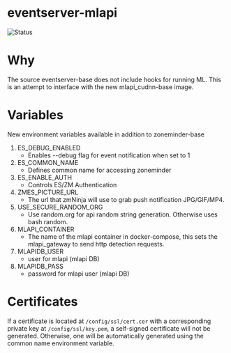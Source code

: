 # eventserver-mlapi

[//]: # ([![Docker Build]&#40;https://github.com/baudneo/eventserver-base/actions/workflows/docker-build.yaml/badge.svg&#41;]&#40;https://github.com/zoneminder-containers/eventserver-base/actions/workflows/docker-build.yaml&#41;)
![Status](https://img.shields.io/badge/Status-ALPHA-red)

# Why

The source eventserver-base does not include hooks for running ML. This is an attempt to interface with the new 
mlapi_cudnn-base image.

# Variables

New environment variables available in addition to zoneminder-base
1. ES_DEBUG_ENABLED
    - Enables --debug flag for event notification when set to 1
2. ES_COMMON_NAME
    - Defines common name for accessing zoneminder
3. ES_ENABLE_AUTH
    - Controls ES/ZM Authentication
4. ZMES_PICTURE_URL
    - The url that zmNinja will use to grab push notification JPG/GIF/MP4.
5. USE_SECURE_RANDOM_ORG
    - Use random.org for api random string generation. Otherwise uses bash random.
6. MLAPI_CONTAINER
    - The name of the mlapi container in docker-compose, this sets the mlapi_gateway to send http detection requests.
7. MLAPIDB_USER
    - user for mlapi (mlapi DB)
8. MLAPIDB_PASS
    - password for mlapi user (mlapi DB)


# Certificates
If a certificate is located at `/config/ssl/cert.cer` with a corresponding
private key at `/config/ssl/key.pem`, a self-signed certificate will not be
generated. Otherwise, one will be automatically generated using the common name
environment variable.
